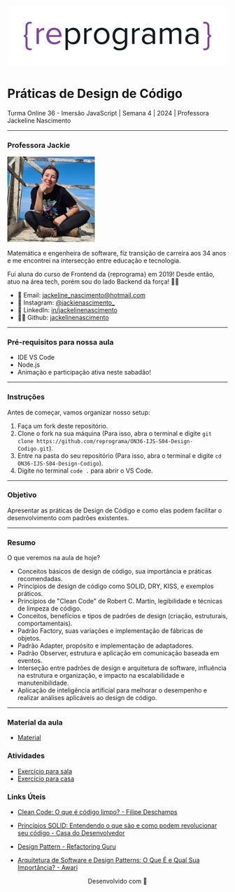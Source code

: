 <h1 align="center">
  <img src="assets/reprograma-fundos-claros.png" alt="logo reprograma" width="500">
</h1>

# Práticas de Design de Código

Turma Online 36 - Imersão JavaScript | Semana 4 | 2024 | Professora Jackeline Nascimento

***

### Professora Jackie

<p><img src="./assets/jackeline.jpg" alt="foto jackie" width="200"></p>

Matemática e engenheira de software, fiz transição de carreira aos 34 anos e me encontrei na intersecção entre educação e tecnologia.

Fui aluna do curso de Frontend da {reprograma} em 2019! Desde então, atuo na área tech, porém sou do lado Backend da força! 🖤👑

* 💌 Email: jackeline_nascimento@hotmail.com
* 📸 Instagram: [@jackienascimento_](https://instagram.com/jackienascimento_)
* 💼 LinkedIn: [in/jackelinenascimento](https://linkedin.com/in/jackelinenascimento)
* 👩‍💻 Github: [jackelinenascimento](https://github.com/jackelinenascimento)

***

### Pré-requisitos para nossa aula

* IDE VS Code
* Node.js 
* Animação e participação ativa neste sabadão!

***

### Instruções

Antes de começar, vamos organizar nosso setup:

1. Faça um fork deste repositório.
2. Clone o fork na sua máquina (Para isso, abra o terminal e digite `git clone https://github.com/reprograma/ON36-IJS-S04-Design-Codigo.git`).
3. Entre na pasta do seu repositório (Para isso, abra o terminal e digite `cd ON36-IJS-S04-Design-Codigo`).
4. Digite no terminal `code .` para abrir o VS Code.

***

### Objetivo

Apresentar as práticas de Design de Código e como elas podem facilitar o desenvolvimento com padrões existentes.

***

### Resumo

O que veremos na aula de hoje?
- Conceitos básicos de design de código, sua importância e práticas recomendadas.
- Princípios de design de código como SOLID, DRY, KISS, e exemplos práticos.
- Princípios de "Clean Code" de Robert C. Martin, legibilidade e técnicas de limpeza de código.
- Conceitos, benefícios e tipos de padrões de design (criação, estruturais, comportamentais).
- Padrão Factory, suas variações e implementação de fábricas de objetos.
- Padrão Adapter, propósito e implementação de adaptadores.
- Padrão Observer, estrutura e aplicação em comunicação baseada em eventos.
- Interseção entre padrões de design e arquitetura de software, influência na estrutura e organização, e impacto na escalabilidade e manutenibilidade.
- Aplicação de inteligência artificial para melhorar o desempenho e realizar análises aplicáveis ao design de código.

***

### Material da aula
* [Material](/material)

### Atividades
* [Exercício para sala](/exercicios/para-sala/)
* [Exercício para casa](/exercicios/para-casa/)

### Links Úteis
* [Clean Code: O que é código limpo? - Filipe Deschamps](https://medium.com/@FilipeDeschamps/clean-code-2-o-que-%C3%A9-c%C3%B3digo-limpo-869047c1492a#:~:text=Voc%C3%AA%20sabe%20que%20um%20c%C3%B3digo,tempor%C3%A1ria%20em%20um%20estado%20estranho.)
* [Princípios SOLID: Entendendo o que são e como podem revolucionar seu código - Casa do Desenvolvedor](https://blog.casadodesenvolvedor.com.br/principios-solid-o-que-sao/)
* [Design Pattern - Refactoring Guru](https://refactoring.guru/design-patterns)

* [Arquitetura de Software e Design Patterns: O Que É e Qual Sua Importância? - Awari](https://awari.com.br/arquitetura-de-software-e-design-patterns-o-que-e-e-qual-sua-importancia/)

<p align="center">Desenvolvido com 💜</p>
